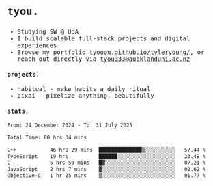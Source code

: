 ## <samp><h3>tyou.</h3></samp>
<samp>
   
   - Studying SW @ UoA
   - I build scalable full-stack projects and digital experiences
   - Browse my portfolio [tyooou.github.io/tyleryoung/](http://tyooou.github.io/tyleryoung/), or reach out directly via [tyou333@aucklanduni.ac.nz](mailto:tyou333@aucklanduni.ac.nz)

#### projects.
- habitual - make habits a daily ritual
- pixai - pixelize anything, beautifully

#### stats.
  <!--START_SECTION:waka-->

```txt
From: 24 December 2024 - To: 31 July 2025

Total Time: 80 hrs 34 mins

C++           46 hrs 29 mins  ██████████████▒░░░░░░░░░░   57.44 %
TypeScript    19 hrs          ██████░░░░░░░░░░░░░░░░░░░   23.48 %
C             5 hrs 50 mins   █▓░░░░░░░░░░░░░░░░░░░░░░░   07.21 %
JavaScript    2 hrs 7 mins    ▓░░░░░░░░░░░░░░░░░░░░░░░░   02.62 %
Objective-C   1 hr 25 mins    ▒░░░░░░░░░░░░░░░░░░░░░░░░   01.77 %
```

<!--END_SECTION:waka-->
</samp>
